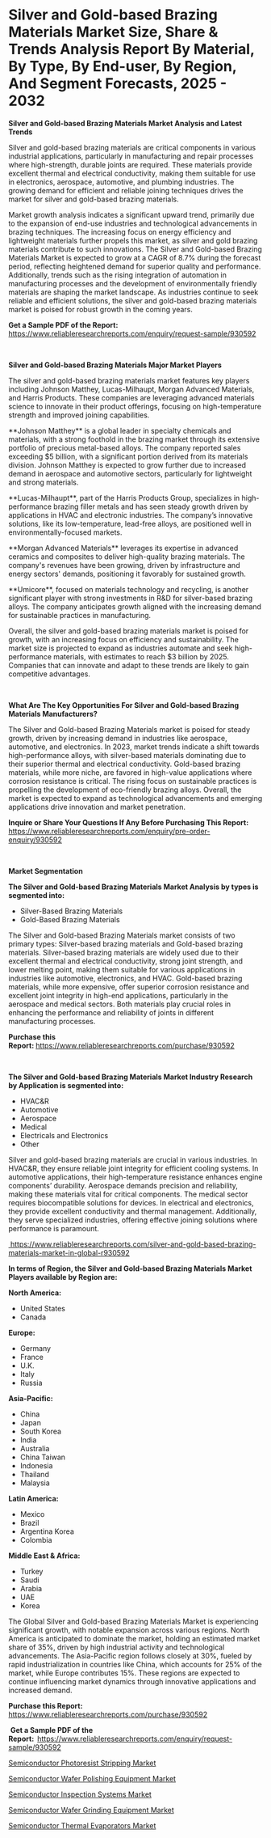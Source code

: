 <p><h1>Silver and Gold-based Brazing Materials Market Size, Share & Trends Analysis Report By Material, By Type, By End-user, By Region, And Segment Forecasts, 2025 - 2032</h1></p><p><strong>Silver and Gold-based Brazing Materials Market Analysis and Latest Trends</strong></p>
<p><p>Silver and gold-based brazing materials are critical components in various industrial applications, particularly in manufacturing and repair processes where high-strength, durable joints are required. These materials provide excellent thermal and electrical conductivity, making them suitable for use in electronics, aerospace, automotive, and plumbing industries. The growing demand for efficient and reliable joining techniques drives the market for silver and gold-based brazing materials.</p><p>Market growth analysis indicates a significant upward trend, primarily due to the expansion of end-use industries and technological advancements in brazing techniques. The increasing focus on energy efficiency and lightweight materials further propels this market, as silver and gold brazing materials contribute to such innovations. The Silver and Gold-based Brazing Materials Market is expected to grow at a CAGR of 8.7% during the forecast period, reflecting heightened demand for superior quality and performance. Additionally, trends such as the rising integration of automation in manufacturing processes and the development of environmentally friendly materials are shaping the market landscape. As industries continue to seek reliable and efficient solutions, the silver and gold-based brazing materials market is poised for robust growth in the coming years.</p></p>
<p><strong>Get a Sample PDF of the Report:&nbsp;</strong> <a href="https://www.reliableresearchreports.com/enquiry/request-sample/930592?utm_campaign=48&utm_medium=2&utm_source=Github&utm_content=ia&utm_term=21032025&utm_id=silver-and-gold-based-brazing-materials">https://www.reliableresearchreports.com/enquiry/request-sample/930592</a></p>
<p>&nbsp;</p>
<p><strong>Silver and Gold-based Brazing Materials Major Market Players</strong></p>
<p><p>The silver and gold-based brazing materials market features key players including Johnson Matthey, Lucas-Milhaupt, Morgan Advanced Materials, and Harris Products. These companies are leveraging advanced materials science to innovate in their product offerings, focusing on high-temperature strength and improved joining capabilities.</p><p>**Johnson Matthey** is a global leader in specialty chemicals and materials, with a strong foothold in the brazing market through its extensive portfolio of precious metal-based alloys. The company reported sales exceeding $5 billion, with a significant portion derived from its materials division. Johnson Matthey is expected to grow further due to increased demand in aerospace and automotive sectors, particularly for lightweight and strong materials.</p><p>**Lucas-Milhaupt**, part of the Harris Products Group, specializes in high-performance brazing filler metals and has seen steady growth driven by applications in HVAC and electronic industries. The company’s innovative solutions, like its low-temperature, lead-free alloys, are positioned well in environmentally-focused markets.</p><p>**Morgan Advanced Materials** leverages its expertise in advanced ceramics and composites to deliver high-quality brazing materials. The company's revenues have been growing, driven by infrastructure and energy sectors' demands, positioning it favorably for sustained growth.</p><p>**Umicore**, focused on materials technology and recycling, is another significant player with strong investments in R&D for silver-based brazing alloys. The company anticipates growth aligned with the increasing demand for sustainable practices in manufacturing.</p><p>Overall, the silver and gold-based brazing materials market is poised for growth, with an increasing focus on efficiency and sustainability. The market size is projected to expand as industries automate and seek high-performance materials, with estimates to reach $3 billion by 2025. Companies that can innovate and adapt to these trends are likely to gain competitive advantages.</p></p>
<p>&nbsp;</p>
<p><strong>What Are The Key Opportunities For Silver and Gold-based Brazing Materials Manufacturers?</strong></p>
<p><p>The Silver and Gold-based Brazing Materials market is poised for steady growth, driven by increasing demand in industries like aerospace, automotive, and electronics. In 2023, market trends indicate a shift towards high-performance alloys, with silver-based materials dominating due to their superior thermal and electrical conductivity. Gold-based brazing materials, while more niche, are favored in high-value applications where corrosion resistance is critical. The rising focus on sustainable practices is propelling the development of eco-friendly brazing alloys. Overall, the market is expected to expand as technological advancements and emerging applications drive innovation and market penetration.</p></p>
<p><strong>Inquire or Share Your Questions If Any Before Purchasing This Report:</strong> <a href="https://www.reliableresearchreports.com/enquiry/pre-order-enquiry/930592?utm_campaign=48&utm_medium=2&utm_source=Github&utm_content=ia&utm_term=21032025&utm_id=silver-and-gold-based-brazing-materials">https://www.reliableresearchreports.com/enquiry/pre-order-enquiry/930592</a></p>
<p>&nbsp;</p>
<p><strong>Market Segmentation</strong></p>
<p><strong>The Silver and Gold-based Brazing Materials Market Analysis by types is segmented into:</strong></p>
<p><ul><li>Silver-Based Brazing Materials</li><li>Gold-Based Brazing Materials</li></ul></p>
<p><p>The Silver and Gold-based Brazing Materials market consists of two primary types: Silver-based brazing materials and Gold-based brazing materials. Silver-based brazing materials are widely used due to their excellent thermal and electrical conductivity, strong joint strength, and lower melting point, making them suitable for various applications in industries like automotive, electronics, and HVAC. Gold-based brazing materials, while more expensive, offer superior corrosion resistance and excellent joint integrity in high-end applications, particularly in the aerospace and medical sectors. Both materials play crucial roles in enhancing the performance and reliability of joints in different manufacturing processes.</p></p>
<p><strong>Purchase this Report:&nbsp;</strong><a href="https://www.reliableresearchreports.com/purchase/930592?utm_campaign=48&utm_medium=2&utm_source=Github&utm_content=ia&utm_term=21032025&utm_id=silver-and-gold-based-brazing-materials">https://www.reliableresearchreports.com/purchase/930592</a></p>
<p>&nbsp;</p>
<p><strong>The Silver and Gold-based Brazing Materials Market Industry Research by Application is segmented into:</strong></p>
<p><ul><li>HVAC&R</li><li>Automotive</li><li>Aerospace</li><li>Medical</li><li>Electricals and Electronics</li><li>Other</li></ul></p>
<p><p>Silver and gold-based brazing materials are crucial in various industries. In HVAC&R, they ensure reliable joint integrity for efficient cooling systems. In automotive applications, their high-temperature resistance enhances engine components’ durability. Aerospace demands precision and reliability, making these materials vital for critical components. The medical sector requires biocompatible solutions for devices. In electrical and electronics, they provide excellent conductivity and thermal management. Additionally, they serve specialized industries, offering effective joining solutions where performance is paramount.</p></p>
<p><a href="https://www.reliableresearchreports.com/silver-and-gold-based-brazing-materials-market-in-global-r930592?utm_campaign=48&utm_medium=2&utm_source=Github&utm_content=ia&utm_term=21032025&utm_id=silver-and-gold-based-brazing-materials">&nbsp;https://www.reliableresearchreports.com/silver-and-gold-based-brazing-materials-market-in-global-r930592</a></p>
<p><strong>In terms of Region, the Silver and Gold-based Brazing Materials Market Players available by Region are:</strong></p>
<p>
    <p> <strong> North America: </strong>
        <ul>
            <li>United States</li>
            <li>Canada</li>
        </ul>
        </p> 
    <p> <strong> Europe: </strong>
        <ul>
            <li>Germany</li>
            <li>France</li>
            <li>U.K.</li>
            <li>Italy</li>
            <li>Russia</li>
        </ul>
        </p> 
    <p> <strong> Asia-Pacific: </strong>
        <ul>
            <li>China</li>
            <li>Japan</li>
            <li>South Korea</li>
            <li>India</li>
            <li>Australia</li>
            <li>China Taiwan</li>
            <li>Indonesia</li>
            <li>Thailand</li>
            <li>Malaysia</li>
        </ul>
        </p> 
    <p> <strong> Latin America: </strong>
        <ul>
            <li>Mexico</li>
            <li>Brazil</li>
            <li>Argentina Korea</li>
            <li>Colombia</li>
        </ul>
        </p> 
    <p> <strong> Middle East & Africa: </strong>
        <ul>
            <li>Turkey</li>
            <li>Saudi</li>
            <li>Arabia</li>
            <li>UAE</li>
            <li>Korea</li>
        </ul>
    </p>
    </p>
<p><p>The Global Silver and Gold-based Brazing Materials Market is experiencing significant growth, with notable expansion across various regions. North America is anticipated to dominate the market, holding an estimated market share of 35%, driven by high industrial activity and technological advancements. The Asia-Pacific region follows closely at 30%, fueled by rapid industrialization in countries like China, which accounts for 25% of the market, while Europe contributes 15%. These regions are expected to continue influencing market dynamics through innovative applications and increased demand.</p></p>
<p><strong>Purchase this Report: </strong><a href="https://www.reliableresearchreports.com/purchase/930592?utm_campaign=48&utm_medium=2&utm_source=Github&utm_content=ia&utm_term=21032025&utm_id=silver-and-gold-based-brazing-materials">https://www.reliableresearchreports.com/purchase/930592</a></p>
<p>&nbsp;<strong>Get a Sample PDF of the Report:&nbsp;&nbsp;</strong><a href="https://www.reliableresearchreports.com/enquiry/request-sample/930592?utm_campaign=48&utm_medium=2&utm_source=Github&utm_content=ia&utm_term=21032025&utm_id=silver-and-gold-based-brazing-materials">https://www.reliableresearchreports.com/enquiry/request-sample/930592</a></p>
<p><strong></strong></p>
<p><p><a href="https://github.com/berkemiars2j/Market-Research-Report-List-1/blob/main/semiconductor-photoresist-stripping-market.md?utm_campaign=48&utm_medium=2&utm_source=Github&utm_content=ia&utm_term=21032025&utm_id=silver-and-gold-based-brazing-materials">Semiconductor Photoresist Stripping Market</a></p><p><a href="https://github.com/djihencygnel74/Market-Research-Report-List-1/blob/main/semiconductor-wafer-polishing-equipment-market.md?utm_campaign=48&utm_medium=2&utm_source=Github&utm_content=ia&utm_term=21032025&utm_id=silver-and-gold-based-brazing-materials">Semiconductor Wafer Polishing Equipment Market</a></p><p><a href="https://github.com/variothonia/Market-Research-Report-List-1/blob/main/semiconductor-inspection-systems-market.md?utm_campaign=48&utm_medium=2&utm_source=Github&utm_content=ia&utm_term=21032025&utm_id=silver-and-gold-based-brazing-materials">Semiconductor Inspection Systems Market</a></p><p><a href="https://github.com/zymerivarrik6/Market-Research-Report-List-1/blob/main/semiconductor-wafer-grinding-equipment-market.md?utm_campaign=48&utm_medium=2&utm_source=Github&utm_content=ia&utm_term=21032025&utm_id=silver-and-gold-based-brazing-materials">Semiconductor Wafer Grinding Equipment Market</a></p><p><a href="https://github.com/kaforarvero/Market-Research-Report-List-1/blob/main/semiconductor-thermal-evaporators-market.md?utm_campaign=48&utm_medium=2&utm_source=Github&utm_content=ia&utm_term=21032025&utm_id=silver-and-gold-based-brazing-materials">Semiconductor Thermal Evaporators Market</a></p></p>